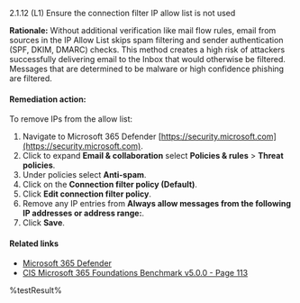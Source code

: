 2.1.12 (L1) Ensure the connection filter IP allow list is not used

**Rationale:**
Without additional verification like mail flow rules, email from sources in the IP Allow List skips spam filtering and sender authentication (SPF, DKIM, DMARC) checks. This method creates a high risk of attackers successfully delivering email to the Inbox that would otherwise be filtered. Messages that are determined to be malware or high confidence phishing are filtered.

#### Remediation action:

To remove IPs from the allow list:
1. Navigate to Microsoft 365 Defender [https://security.microsoft.com](https://security.microsoft.com).
2. Click to expand **Email & collaboration** select **Policies & rules** > **Threat policies**.
3. Under policies select **Anti-spam**.
4. Click on the **Connection filter policy (Default)**.
5. Click **Edit connection filter policy**.
6. Remove any IP entries from **Always allow messages from the following IP addresses or address range:**.
7. Click **Save**.

#### Related links

* [Microsoft 365 Defender](https://security.microsoft.com)
* [CIS Microsoft 365 Foundations Benchmark v5.0.0 - Page 113](https://www.cisecurity.org/benchmark/microsoft_365)

<!--- Results --->
%testResult%